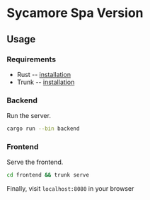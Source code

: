 # Sycamore Spa Version

## Usage

### Requirements
- Rust -- [installation](https://www.rust-lang.org/tools/install)
- Trunk -- [installation](https://trunkrs.dev/#install)

### Backend
Run the server.
```bash
cargo run --bin backend
```

### Frontend
Serve the frontend.
```bash
cd frontend && trunk serve
```

Finally, visit `localhost:8080` in your browser
